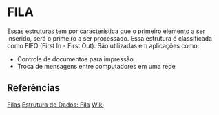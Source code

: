 # FILA #
Essas estruturas tem por caracteristica que o primeiro elemento a ser inserido, será o primeiro a ser processado. Essa estrutura é classificada como FIFO (First In - First Out).
São utilizadas em aplicações como:
+ Controle de documentos para impressão
+ Troca de mensagens entre computadores em uma rede

## Referências ##
[Filas][fila]
[Estrutura de Dados: Fila][fila2]
[Wiki][wiki]

[fila]: https://digitalinnovation.one/artigos/estrutura-de-dados-fila "Fila - Digital Innovation One"
[fila2]: https://www.cos.ufrj.br/~rfarias/cos121/filas.html "Estrutura de Dados e Algoritmos"
[wiki]: https://en.wikipedia.org/wiki/Stack_(abstract_data_type)
